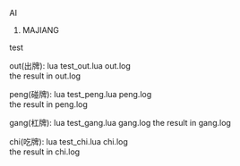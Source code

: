 ﻿
AI


1. MAJIANG

test

out(出牌): lua test_out.lua out.log  
the result in out.log

peng(碰牌): lua test_peng.lua peng.log  
the result in peng.log

gang(杠牌): lua test_gang.lua gang.log 
the result in gang.log

chi(吃牌): lua test_chi.lua chi.log  
the result in chi.log
